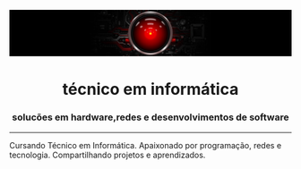 ![](banner.jpg)
<h1 align="center">técnico em informática</h1>
<h3 align="center">solucões em hardware,redes e desenvolvimentos de software</h3>
<hr>Cursando Técnico em Informática. Apaixonado por programação, redes e tecnologia. Compartilhando projetos e aprendizados.
